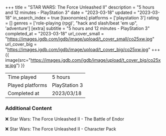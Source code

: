 +++
title = "STAR WARS: The Force Unleashed II"
description = "5 hours and 12 minutes - PlayStation 3"
date = "2023-03-18"
updated = "2023-03-18"
in_search_index = true
[taxonomies]
platforms = ['playstation 3']
rating = []
genres = ['role-playing (rpg)', "hack and slash/beat 'em up", 'adventure']
[extra]
subtitle = "5 hours and 12 minutes - PlayStation 3"
completed_at = "2023-03-18"
url_cover_small = "https://images.igdb.com/igdb/image/upload/t_cover_small/co25xw.jpg"
url_cover_big = "https://images.igdb.com/igdb/image/upload/t_cover_big/co25xw.jpg"
+++
{{ image(src="https://images.igdb.com/igdb/image/upload/t_cover_big/co25xw.jpg") }}

|              |            |
| ------------ | ---------- |
| Time played  | 5 hours |
| Played platforms    | PlayStation 3 |
| Completed at | 2023/03/18 |



### Additional Content


❌ Star Wars: The Force Unleashed II - The Battle of Endor

❌ Star Wars: The Force Unleashed II - Character Pack

